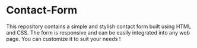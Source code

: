 # Contact-Form
This repository contains a simple and stylish contact form built using HTML and CSS. The form is responsive and can be easily integrated into any web page. You can customize it to suit your needs !
